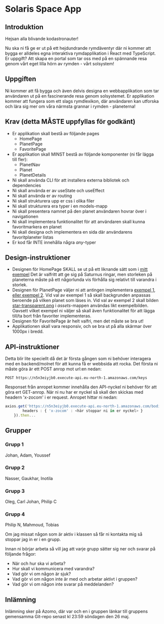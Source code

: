 # Solaris Space App

## Introduktion
Hejsan alla blivande kodastronauter!

Nu ska ni få ge er ut på ett hejdundrande rymdäventyr där ni kommer att bygga er alldeles egna interaktiva rymdapplikation i React med TypeScript. Er uppgift? Att skapa en portal som tar oss med på en spännande resa genom vårt eget lilla hörn av rymden - vårt solsystem!

## Uppgiften
Ni kommer att få bygga och även delvis designa en webbapplikation som tar användaren ut på en fascinerande resa genom solsystemet. Er applikation kommer att fungera som ett slags rymdlexikon, där användaren kan utforska och lära sig mer om våra närmsta grannar i rymden - planeterna!

## Krav (detta MÅSTE uppfyllas för godkänt)
- Er applikation skall bestå av följande pages
    - HomePage
    - PlanetPage
    - FavoritePage
- Er applikation skall MINST bestå av följande komponenter (ni får lägga till fler):
    - PlanetNav
    - Planet
    - PlanetDetails
- Ni skall använda CLI för att installera externa bibliotek och dependencies
- Ni skall använda er av useState och useEffect
- Ni skall använda er av routing
- Ni skall strukturera upp er css i olika filer
- Ni skall strukturera era typer i en models-mapp
- Ni skall presentera namnet på den planet användaren hovrar över i navigationen
- Ni skall implementera funktionalitet för att användaren skall kunna favoritmarkera en planet
- Ni skall designa och implementera en sida där användarens favoritplaneter listas
- Er kod får INTE innehålla några *any*-typer

## Design-instruktioner
- Designen för HomePage SKALL se ut på ett liknande sätt som i [mitt exempel](./assets/home-page-template.png) Det är valfritt att ge sig på Saturnus ringar, men storleken på planeterna måste på ett någorlunda vis förhålla sig relativt till varandra i storlek.
- Designen för PlanetPage väljer ni att antingen implementera [exempel 1](./assets/planet-page-example1.png), [eller exempel 2](./assets/planet-page-example2.png). Vid val av exempel 1 så skall backgrunden anpassas beroende på vilken planet som läses in. Vid val av exempel 2 skall bilden [star-transparent.png](./assets/star-transparent.png) i *assets*-mappen användas likt exempelbilden. Oavsett vilket exempel ni väljer så skall även funktionalitet för att lägga till/ta bort från favoriter implementeras.
- Designen för FavoritePage är helt valfri, men det måste se bra ut!
- Applikationen skall vara responsiv, och se bra ut på alla skärmar över 1000px i bredd.

## API-instruktioner
Detta blir lite speciellt då det är första gången som ni behöver interagera med en backend/molnet för att kunna få er webbsida att rocka. Det första ni måste göra är ett POST anrop mot url:en nedan:

```
POST https://n5n3eiyjb0.execute-api.eu-north-1.amazonaws.com/keys
```

Responset från anropet kommer innehålla den API-nyckel ni behöver för att göra ert GET-anrop. När ni nu har er nyckel så skall den skickas med headern 'x-zocom' i er request. Anropet hittar ni nedan:

```typescript
axios.get('https://n5n3eiyjb0.execute-api.eu-north-1.amazonaws.com/bodies', {
        headers : { 'x-zocom' : <här stoppar ni in er nyckel> }
    }).then...
```

## Grupper
### Grupp 1
Johan, Adam, Youssef

### Grupp 2
Nasser, Gaukhar, Inotila

### Grupp 3
Oleg, Carl Johan, Philip C

### Grupp 4
Philip N, Mahmoud, Tobias

Om jag missat någon som är aktiv i klassen så får ni kontakta mig så stoppar jag in er i en grupp.

Innan ni börjar arbeta så vill jag att varje grupp sätter sig ner och svarar på följande frågor:
- När och hur ska vi arbeta?
- Hur skall vi kommunicera med varandra?
- Vad gör vi om någon är sjuk?
- Vad gör vi om någon inte är med och arbetar aktivt i gruppen?
- Vad gör vi om någon inte svarar på meddelanden?

## Inlämning
Inlämning sker på Azomo, där var och en i gruppen länkar till gruppens gemensamma Git-repo senast kl 23:59 söndagen den 26 maj.





